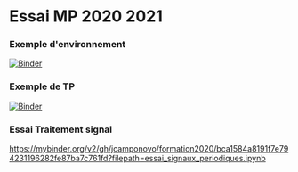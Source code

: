 # Essai MP 2020 2021
### Exemple d'environnement
[![Binder](https://mybinder.org/badge_logo.svg)](https://mybinder.org/v2/gh/jcamponovo/formation2020/master?urlpath=apps/environnement.ipynb)

### Exemple de TP
[![Binder](https://mybinder.org/badge_logo.svg)](https://mybinder.org/v2/gh/jcamponovo/formation2020/master?urlpath=apps/refraction2.ipynb)


### Essai Traitement signal
https://mybinder.org/v2/gh/jcamponovo/formation2020/bca1584a8191f7e794231196282fe87ba7c761fd?filepath=essai_signaux_periodiques.ipynb

